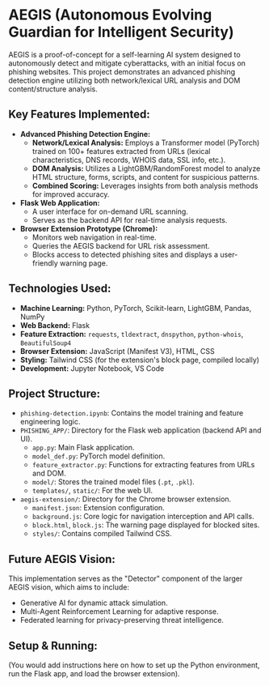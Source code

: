 # AEGIS (Autonomous Evolving Guardian for Intelligent Security)

AEGIS is a proof-of-concept for a self-learning AI system designed to autonomously detect and mitigate cyberattacks, with an initial focus on phishing websites. This project demonstrates an advanced phishing detection engine utilizing both network/lexical URL analysis and DOM content/structure analysis.

## Key Features Implemented:

*   **Advanced Phishing Detection Engine:**
    *   **Network/Lexical Analysis:** Employs a Transformer model (PyTorch) trained on 100+ features extracted from URLs (lexical characteristics, DNS records, WHOIS data, SSL info, etc.).
    *   **DOM Analysis:** Utilizes a LightGBM/RandomForest model to analyze HTML structure, forms, scripts, and content for suspicious patterns.
    *   **Combined Scoring:** Leverages insights from both analysis methods for improved accuracy.
*   **Flask Web Application:**
    *   A user interface for on-demand URL scanning.
    *   Serves as the backend API for real-time analysis requests.
*   **Browser Extension Prototype (Chrome):**
    *   Monitors web navigation in real-time.
    *   Queries the AEGIS backend for URL risk assessment.
    *   Blocks access to detected phishing sites and displays a user-friendly warning page.

## Technologies Used:

*   **Machine Learning:** Python, PyTorch, Scikit-learn, LightGBM, Pandas, NumPy
*   **Web Backend:** Flask
*   **Feature Extraction:** `requests`, `tldextract`, `dnspython`, `python-whois`, `BeautifulSoup4`
*   **Browser Extension:** JavaScript (Manifest V3), HTML, CSS
*   **Styling:** Tailwind CSS (for the extension's block page, compiled locally)
*   **Development:** Jupyter Notebook, VS Code

## Project Structure:

*   `phishing-detection.ipynb`: Contains the model training and feature engineering logic.
*   `PHISHING_APP/`: Directory for the Flask web application (backend API and UI).
    *   `app.py`: Main Flask application.
    *   `model_def.py`: PyTorch model definition.
    *   `feature_extractor.py`: Functions for extracting features from URLs and DOM.
    *   `model/`: Stores the trained model files (`.pt`, `.pkl`).
    *   `templates/`, `static/`: For the web UI.
*   `aegis-extension/`: Directory for the Chrome browser extension.
    *   `manifest.json`: Extension configuration.
    *   `background.js`: Core logic for navigation interception and API calls.
    *   `block.html`, `block.js`: The warning page displayed for blocked sites.
    *   `styles/`: Contains compiled Tailwind CSS.

## Future AEGIS Vision:

This implementation serves as the "Detector" component of the larger AEGIS vision, which aims to include:
*   Generative AI for dynamic attack simulation.
*   Multi-Agent Reinforcement Learning for adaptive response.
*   Federated learning for privacy-preserving threat intelligence.

## Setup & Running:

(You would add instructions here on how to set up the Python environment, run the Flask app, and load the browser extension).

